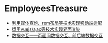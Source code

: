 ﻿# EmployeesTreasure
* [利用媒体查询、rem布局等技术实现移动端适配](https://github.com/HecateDK/EmployeesTreasure/blob/master/views/adoptation.md) 
* [运用vuejs/ajax等技术实现界面渲染](https://github.com/HecateDK/EmployeesTreasure/blob/master/views/vuedemo.md)
* [数据交互——页面间数据交互、前后端数据交互](https://github.com/HecateDK/EmployeesTreasure/blob/master/views/dataInteraction.md)

